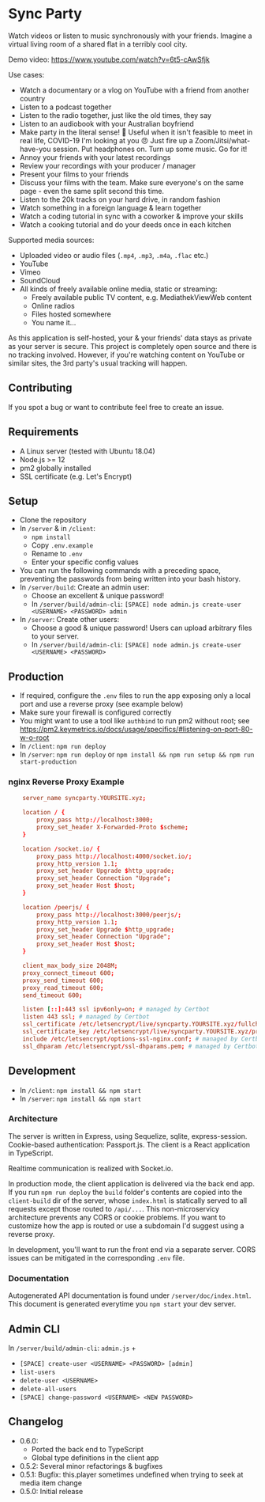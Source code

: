 # Sync Party

Watch videos or listen to music synchronously with your friends. Imagine a virtual living room of a shared flat in a terribly cool city.

Demo video: https://www.youtube.com/watch?v=6t5-cAwSfjk

Use cases:

-   Watch a documentary or a vlog on YouTube with a friend from another country
-   Listen to a podcast together
-   Listen to the radio together, just like the old times, they say
-   Listen to an audiobook with your Australian boyfriend
-   Make party in the literal sense! 🤘 Useful when it isn't feasible to meet in real life, COVID-19 I'm looking at you 😠 Just fire up a Zoom/Jitsi/what-have-you session. Put headphones on. Turn up some music. Go for it!
-   Annoy your friends with your latest recordings
-   Review your recordings with your producer / manager
-   Present your films to your friends
-   Discuss your films with the team. Make sure everyone's on the same page - even the same split second this time.
-   Listen to the 20k tracks on your hard drive, in random fashion
-   Watch something in a foreign language & learn together
-   Watch a coding tutorial in sync with a coworker & improve your skills
-   Watch a cooking tutorial and do your deeds once in each kitchen

Supported media sources:

-   Uploaded video or audio files (`.mp4`, `.mp3`, `.m4a`, `.flac` etc.)
-   YouTube
-   Vimeo
-   SoundCloud
-   All kinds of freely available online media, static or streaming:
    -   Freely available public TV content, e.g. MediathekViewWeb content
    -   Online radios
    -   Files hosted somewhere
    -   You name it...

As this application is self-hosted, your & your friends' data stays as private as your server is secure. This project is completely open source and there is no tracking involved. However, if you're watching content on YouTube or similar sites, the 3rd party's usual tracking will happen.

## Contributing

If you spot a bug or want to contribute feel free to create an issue.

## Requirements

-   A Linux server (tested with Ubuntu 18.04)
-   Node.js >= 12
-   pm2 globally installed
-   SSL certificate (e.g. Let's Encrypt)

## Setup

-   Clone the repository
-   In `/server` & in `/client`:
    -   `npm install`
    -   Copy `.env.example`
    -   Rename to `.env`
    -   Enter your specific config values
-   You can run the following commands with a preceding space, preventing the passwords from being written into your bash history.
-   In `/server/build`: Create an admin user:
    -   Choose an excellent & unique password!
    -   In `/server/build/admin-cli`: `[SPACE] node admin.js create-user <USERNAME> <PASSWORD> admin`
-   In `/server`: Create other users:
    -   Choose a good & unique password! Users can upload arbitrary files to your server.
    -   In `/server/build/admin-cli`: `[SPACE] node admin.js create-user <USERNAME> <PASSWORD>`

## Production

-   If required, configure the `.env` files to run the app exposing only a local port and use a reverse proxy (see example below)
-   Make sure your firewall is configured correctly
-   You might want to use a tool like `authbind` to run pm2 without root; see https://pm2.keymetrics.io/docs/usage/specifics/#listening-on-port-80-w-o-root
-   In `/client`: `npm run deploy`
-   In `/server`: `npm run deploy` or `npm install && npm run setup && npm run start-production`

### nginx Reverse Proxy Example

```conf
    server_name syncparty.YOURSITE.xyz;

    location / {
        proxy_pass http://localhost:3000;
        proxy_set_header X-Forwarded-Proto $scheme;
    }

    location /socket.io/ {
        proxy_pass http://localhost:4000/socket.io/;
        proxy_http_version 1.1;
        proxy_set_header Upgrade $http_upgrade;
        proxy_set_header Connection "Upgrade";
        proxy_set_header Host $host;
    }

    location /peerjs/ {
        proxy_pass http://localhost:3000/peerjs/;
        proxy_http_version 1.1;
        proxy_set_header Upgrade $http_upgrade;
        proxy_set_header Connection "Upgrade";
        proxy_set_header Host $host;
    }

    client_max_body_size 2048M;
    proxy_connect_timeout 600;
    proxy_send_timeout 600;
    proxy_read_timeout 600;
    send_timeout 600;

    listen [::]:443 ssl ipv6only=on; # managed by Certbot
    listen 443 ssl; # managed by Certbot
    ssl_certificate /etc/letsencrypt/live/syncparty.YOURSITE.xyz/fullchain.pem; # managed by Certbot
    ssl_certificate_key /etc/letsencrypt/live/syncparty.YOURSITE.xyz/privkey.pem; # managed by Certbot
    include /etc/letsencrypt/options-ssl-nginx.conf; # managed by Certbot
    ssl_dhparam /etc/letsencrypt/ssl-dhparams.pem; # managed by Certbot
```

## Development

-   In `/client`: `npm install && npm start`
-   In `/server`: `npm install && npm start`

### Architecture

The server is written in Express, using Sequelize, sqlite, express-session. Cookie-based authentication: Passport.js.
The client is a React application in TypeScript.

Realtime communication is realized with Socket.io.

In production mode, the client application is delivered via the back end app. If you run `npm run deploy` the `build` folder's contents are copied into the `client-build` dir of the server, whose `index.html` is statically served to all requests except those routed to `/api/...`. This non-microservicy architecture prevents any CORS or cookie problems. If you want to customize how the app is routed or use a subdomain I'd suggest using a reverse proxy.

In development, you'll want to run the front end via a separate server. CORS issues can be mitigated in the corresponding `.env` file.

### Documentation

Autogenerated API documentation is found under `/server/doc/index.html`. This document is generated everytime you `npm start` your dev server.

## Admin CLI

In `/server/build/admin-cli`: `admin.js` +

-   `[SPACE] create-user <USERNAME> <PASSWORD> [admin]`
-   `list-users`
-   `delete-user <USERNAME>`
-   `delete-all-users`
-   `[SPACE] change-password <USERNAME> <NEW PASSWORD>`

## Changelog

-   0.6.0:
    -   Ported the back end to TypeScript
    -   Global type definitions in the client app
-   0.5.2: Several minor refactorings & bugfixes
-   0.5.1: Bugfix: this.player sometimes undefined when trying to seek at media item change
-   0.5.0: Initial release
